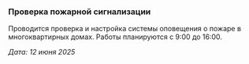 ### Проверка пожарной сигнализации

Проводится проверка и настройка системы оповещения о пожаре в многоквартирных домах. Работы планируются с 9:00 до 16:00.

_Дата: 12 июня 2025_
